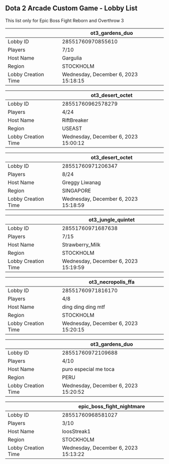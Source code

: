 ## Dota 2 Arcade Custom Game - Lobby List

This list only for Epic Boss Fight Reborn and Overthrow 3

|  | ot3_gardens_duo |
| ------ | ------ |
| Lobby ID | 28551760970855610 |
| Players | 7/10 |
| Host Name | Gargulia |
| Region | STOCKHOLM |
| Lobby Creation Time | Wednesday, December 6, 2023 15:18:15 |


|  | ot3_desert_octet |
| ------ | ------ |
| Lobby ID | 28551760962578279 |
| Players | 4/24 |
| Host Name | RiftBreaker |
| Region | USEAST |
| Lobby Creation Time | Wednesday, December 6, 2023 15:00:12 |


|  | ot3_desert_octet |
| ------ | ------ |
| Lobby ID | 28551760971206347 |
| Players | 8/24 |
| Host Name | Greggy Liwanag |
| Region | SINGAPORE |
| Lobby Creation Time | Wednesday, December 6, 2023 15:18:59 |


|  | ot3_jungle_quintet |
| ------ | ------ |
| Lobby ID | 28551760971687638 |
| Players | 7/15 |
| Host Name | Strawberry_Milk |
| Region | STOCKHOLM |
| Lobby Creation Time | Wednesday, December 6, 2023 15:19:59 |


|  | ot3_necropolis_ffa |
| ------ | ------ |
| Lobby ID | 28551760971816170 |
| Players | 4/8 |
| Host Name | ding ding ding mtf |
| Region | STOCKHOLM |
| Lobby Creation Time | Wednesday, December 6, 2023 15:20:15 |


|  | ot3_gardens_duo |
| ------ | ------ |
| Lobby ID | 28551760972109688 |
| Players | 4/10 |
| Host Name | puro especial me toca |
| Region | PERU |
| Lobby Creation Time | Wednesday, December 6, 2023 15:20:52 |


|  | epic_boss_fight_nightmare |
| ------ | ------ |
| Lobby ID | 28551760968581027 |
| Players | 3/10 |
| Host Name | loosStreak1 |
| Region | STOCKHOLM |
| Lobby Creation Time | Wednesday, December 6, 2023 15:13:22 |


